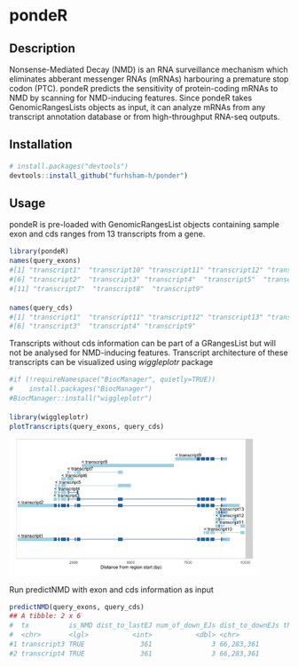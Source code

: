 # pondeR

## Description

Nonsense-Mediated Decay (NMD) is an RNA surveillance mechanism which eliminates 
abberant messenger RNAs (mRNAs) harbouring a premature stop codon (PTC). pondeR
predicts the sensitivity of protein-coding mRNAs to NMD by scanning for NMD-inducing
features. Since pondeR takes GenomicRangesLists objects as input, it can analyze
mRNAs from any transcript annotation database or from high-throughput RNA-seq outputs.

## Installation
```r
# install.packages("devtools")
devtools::install_github("furhsham-h/ponder")
```

## Usage
pondeR is pre-loaded with GenomicRangesList objects containing sample
exon and cds ranges from 13 transcripts from a gene.
```r
library(pondeR)
names(query_exons)
#[1] "transcript1"  "transcript10" "transcript11" "transcript12" "transcript13" 
#[6] "transcript2"  "transcript3" "transcript4"  "transcript5"  "transcript6"  
#[11] "transcript7"  "transcript8"  "transcript9" 

names(query_cds)
#[1] "transcript1"  "transcript11" "transcript12" "transcript13" "transcript2"  
#[6] "transcript3"  "transcript4" "transcript9" 
```

Transcripts without cds information can be part of a GRangesList but will not
be analysed for NMD-inducing features. Transcript architecture of these 
transcripts can be visualized using _wiggleplotr_ package
```r
#if (!requireNamespace("BiocManager", quietly=TRUE))
#    install.packages("BiocManager")
#BiocManager::install("wiggleplotr")

library(wiggleplotr)
plotTranscripts(query_exons, query_cds)
```
<img src="wiggleplot_query.png" width="450">

Run predictNMD with exon and cds information as input
```r
predictNMD(query_exons, query_cds)
## A tibble: 2 x 6
#  tx          is_NMD dist_to_lastEJ num_of_down_EJs dist_to_downEJs threeUTRlength
#  <chr>       <lgl>           <int>           <dbl> <chr>                    <dbl>
#1 transcript3 TRUE              361               3 66,283,361                 502
#2 transcript4 TRUE              361               3 66,283,361                 474
```

